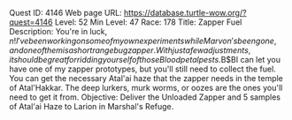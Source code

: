 Quest ID: 4146
Web page URL: https://database.turtle-wow.org/?quest=4146
Level: 52
Min Level: 47
Race: 178
Title: Zapper Fuel
Description: You're in luck, $n! I've been working on some of my own experiments while Marvon's been gone, and one of them is a short range bug zapper. With just a few adjustments, it should be great for ridding yourself of those Bloodpetal pests.$B$BI can let you have one of my zapper prototypes, but you'll still need to collect the fuel. You can get the necessary Atal'ai haze that the zapper needs in the temple of Atal'Hakkar. The deep lurkers, murk worms, or oozes are the ones you'll need to get it from.
Objective: Deliver the Unloaded Zapper and 5 samples of Atal'ai Haze to Larion in Marshal's Refuge.
